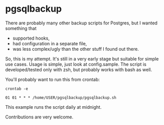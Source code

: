 # pgsqlbackup

There are probably many other backup scripts for Postgres, but I
wanted something that

  * supported hooks,
  * had configuration in a separate file,
  * was less complex/ugly than the other stuff I found out there.

So, this is my attempt. It's still in a very early stage but suitable
for simple use cases. Usage is simple, just look at config.sample.
The script is developed/tested only with zsh, but probably works with
bash as well.

You'll probably want to run this from crontab:

    crontab -e

    01 01 * * * /home/USER/pgsqlbackup/pgsqlbackup.sh

This example runs the script daily at midnight.

Contributions are very welcome.

